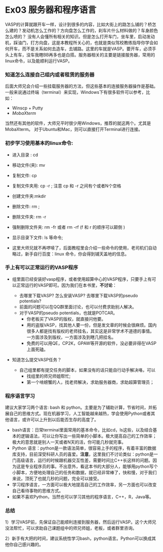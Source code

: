 # Ex03 服务器和程序语言

VASP的计算就跟开车一样，设计到很多的内容，比如大街上的路怎么铺的？桥怎么建的？发动机怎么工作的？方向盘怎么工作的，刹车片什么材料做的？车身颜色怎么喷的？ 没有人会懂所有相关的知识。但是怎么打开车门，坐车里，启动发动机，踩油门，打方向盘，这是本教程所关心的，也就是类似驾校教练指导你学会如何开车，而不是关系如何去造车，去铺路。这里的车就是VASP。要开车，必须手头上有车，没车我瞎BB再多也是白搭。服务器相关的主要是链接服务器，常用的linux命令，以及能顺利运行VASP。

### 知道怎么连接自己组内或者租赁的服务器

后面大师兄会介绍一些挂载服务器的方法，但这些基本的连接服务器操作是基础。一般来说通过终端（terminal）来实现，Windows下有很多软件可以参考，比如：

*  Winscp + Putty
*  *MobaXterm*

当然还有其他的软件，大师兄平时很少用Windows，推荐的就这两个。尤其是MobaXterm。 对于Ubuntu和Mac，则可以直接打开Terminal进行连接。

### 初步学习使用基本的linux命令:   

*  进入目录 : cd 

* 移动文件(夹): mv 
* 复制文件: cp 
* 复制文件夹用: cp -r ; 注意 cp 和 -r 之间有个或者N个空格
* 创建文件夹:mkdir     
* 删除文件: rm ;    
* 删除文件夹: rm  -r    
* 强制删除文件夹: rm -fr  或者 rm -rf  (f 和 r 的顺序可以颠倒 )        
* 显示目录下文件: ls 等命令;   
* 这里大师兄就不再啰嗦了，后面教程里会介绍一些命令的使用，老司机们自动略过，新手自行百度：linux 命令，你会得到铺天盖地的信息。

### 手上有可以正常运行的VASP程序

* 组里面已经安装好vasp程序，或者使用超算中心的VASP程序，只要手上有可以正常运行的VASP即可。因为我们在本书里，**不讨论**：

  *  去哪里下载VASP? 怎么安装VASP? 去哪里下载VASP的pseudo potentials?

  - 前面的问题可以在QQ群里面讨论，也可以付费求助别人解决。
  - 对于VASP的pseudo potentials，也就是POTCAR。
    - 你老板买了VASP的版权，就直接问他要。
    - 用的盗版VASP，找其他人要一份，但是发文章的时候会很麻烦。国内很多人都是找有版权的老师挂名，其实这是非常学术不道德的事情。一方面涉及到版权，一方面涉及到瞎几把挂名。
    - 免费的可以用QE，CP2K，GPAW等开源的软件，没必要非得在VASP上面死磕。

* 知道怎么提交VASP任务？

  *  自己组里都有提交任务的脚本，如果没有的话只能自行动手解决咯，可以
      *  找组里的师兄师姐帮忙;
      *  第一个啃螃蟹的人，找老师解决，求助服务器商，求助超算管理员；


### **程序语言学习**

建议大家学习两个语言: bash 和 python。主要是为了辅助计算，节省时间，并拓展自己的思维方式。现在机器学习，人工智能越来越热，学会使用Python或者其他语言，或许可以上升到以后能否生存的高度了。

* bash语言：日常terminal里面常用的基本命令，比如cd，ls这些，以及结合基本的逻辑语法，可以让你写出一些简单的小脚本。极大提高自己的工作效率；极大的意思就是别人一天或者N天的活，你可能几秒就完事。
* Python 语言：python是一款语法简单，很容易上手的程序，有着丰富的数据库支持，目前深受科研人员的喜爱。**注意**，这里我们不讨论类似：python是一门高级语言，运行的时候跟机器交互性差，需要时间比C++长这样的问题。因为这是专业程序员的事。不出意外，看这本书的大部分人，能够用python写个小脚本，方便地处理自己的任务和数据，就已经非常棒了，快和慢，对于我们来说，顶死了也就几秒的问题，完全可以接受。
* 学习程序语言，一方面可以极大地提高自己的工作效率，另一方面也可以改变自己看待事物的思维方式。  
* 如果不喜欢Python，当然也可以学习其他的程序语言，C++，R，Java等。



### 总结

1）学习VASP前，先保证自己能顺利连接到服务器，然后运行VASP。这个大师兄没法帮忙，可以求助自己课题组中的师兄师姐，老板，或者群里咨询。

2）新手有大把的时间，建议系统性学习bash，python语言。Python可以换成其他你自己感兴趣的。
